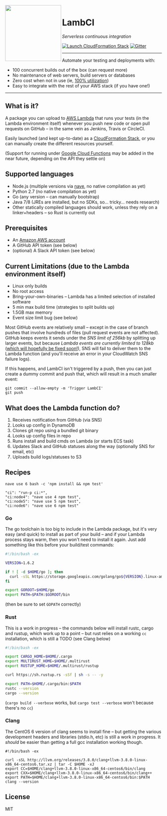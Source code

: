 <img align="left" src="https://lambci.s3.amazonaws.com/assets/logo-310x310.png" width="180px" height="180px">

# LambCI

*Serverless continuous integration*

[![Launch CloudFormation Stack](https://s3.amazonaws.com/cloudformation-examples/cloudformation-launch-stack.png)](https://console.aws.amazon.com/cloudformation/home?region=us-east-1#/stacks/new?stackName=lambci&templateURL=https://lambci.s3.amazonaws.com/templates/lambci.template)
[![Gitter](https://img.shields.io/gitter/room/lambci/lambci.svg)](https://gitter.im/lambci/lambci)


---

Automate your testing and deployments with:

- 100 concurrent builds out of the box (can request more)
- No maintenance of web servers, build servers or databases
- Zero cost when not in use (ie, [100% utilization](https://twitter.com/kannonboy/status/734799060440211456))
- Easy to integrate with the rest of your AWS stack (if you have one!)

---

## What is it?

A package you can upload to [AWS Lambda](https://aws.amazon.com/lambda/) that runs your tests (in the Lambda environment itself) whenever you push new code or open pull requests on GitHub  – in the same vein as Jenkins, Travis or CircleCI.

Easily launched (and kept up-to-date) as a [CloudFormation Stack](https://aws.amazon.com/cloudformation/), or you can manually create the different resources yourself.

(Support for running under [Google Cloud Functions](https://cloud.google.com/functions/) may be added in the near future, depending on the API they settle on)


## Supported languages

* Node.js (multiple versions via [nave](https://github.com/isaacs/nave), no native compilation as yet)
* Python 2.7 (no native compilation as yet)
* Go (any version – can manually bootstrap)
* Java 7/8 (JREs are installed, but no SDKs, so... tricky... needs research)
* Other statically compiled languages should work, unless they rely on a linker+headers – so Rust is currently out

## Prerequisites

* An [Amazon AWS account](https://portal.aws.amazon.com/gp/aws/developer/registration/index.html)
* A GitHub API token (see below)
* (optional) A Slack API token (see below)

## Current Limitations (due to the Lambda environment itself)

* Linux only builds
* No root access
* Bring-your-own-binaries – Lambda has a limited selection of installed software
* 5 min max build time (strategies to split builds up)
* 1.5GB max memory
* Event size limit bug (see below)

Most GitHub events are relatively small – except in the case of branch pushes
that involve hundreds of files (pull request events are not affected). GitHub
keeps events it sends under the *SNS limit of 256kb* by splitting up larger
events, but because *Lambda events are currently limited to 128kb*
([which will hopefully be fixed soon!](https://twitter.com/timallenwagner/status/747950793555247104)),
SNS will fail to deliver them to the Lambda function (and you'll receive an error in
your CloudWatch SNS failure logs).

If this happens, and LambCI isn't triggered by a push, then you can just create
a dummy commit and push that, which will result in a much smaller event:

    git commit --allow-empty -m 'Trigger LambCI'
    git push

## What does the Lambda function do?

  1. Receives notification from GitHub (via SNS)
  1. Looks up config in DynamoDB
  1. Clones git repo using a bundled git binary
  1. Looks up config files in repo
  1. Runs install and build cmds on Lambda (or starts ECS task)
  1. Updates Slack and GitHub statuses along the way (optionally SNS for email, etc)
  1. Uploads build logs/statuses to S3

## Recipes

    nave use 6 bash -c 'npm install && npm test'

    "ci": "run-p ci:*",
    "ci:node4": "nave use 4 npm test",
    "ci:node5": "nave use 5 npm test",
    "ci:node6": "nave use 6 npm test"

### Go

The go toolchain is too big to include in the Lambda package, but it's very easy (and quick) to install as part of your build – and if your Lambda process stays warm, then you won't need to install it again. Just add something like this before your build/test commands:

```bash
#!/bin/bash -ex

VERSION=1.6.2

if ! [ -d $HOME/go ]; then
  curl -sSL https://storage.googleapis.com/golang/go${VERSION}.linux-amd64.tar.gz | tar -C $HOME -xz
fi

export GOROOT=$HOME/go
export PATH=$PATH:$GOROOT/bin
```
(then be sure to set `GOPATH` correctly)

### Rust

This is a work in progress – the commands below will install rustc, cargo and rustup, which work up to a point – but rust relies on a working `cc` installation, which is still a TODO (see Clang below)

```bash
#!/bin/bash -ex

export CARGO_HOME=$HOME/.cargo
export MULTIRUST_HOME=$HOME/.multirust
export RUSTUP_HOME=$HOME/.multirust/rustup

curl https://sh.rustup.rs -sSf | sh -s -- -y

export PATH=$HOME/.cargo/bin:$PATH
rustc --version
cargo --version
```
(`cargo build --verbose` works, but `cargo test --verbose` won't because there's no `cc`)

### Clang

The CentOS 6 version of clang seems to install fine – but getting the various development headers and libraries (stdio.h, etc) is still a work in progress. It *should* be easier than getting a full gcc installation working though.

```
#!/bin/bash -ex

curl -sSL http://llvm.org/releases/3.8.0/clang+llvm-3.8.0-linux-x86_64-centos6.tar.xz | tar -C $HOME -xJ
export CC=$HOME/clang+llvm-3.8.0-linux-x86_64-centos6/bin/clang
export CXX=$HOME/clang+llvm-3.8.0-linux-x86_64-centos6/bin/clang++
export PATH=$HOME/clang+llvm-3.8.0-linux-x86_64-centos6/bin:$PATH
clang --version
```

## License

MIT
